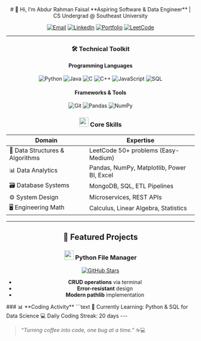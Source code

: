 <div align="center">
# 👋 Hi, I’m Abdur Rahman Faisal  
**Aspiring Software & Data Engineer** | CS Undergrad @ Southeast University  


[![Email](https://img.shields.io/badge/Email-arfaisal463%40gmail.com-red?style=flat&logo=gmail)](mailto:arfaisal463@gmail.com)
[![LinkedIn](https://img.shields.io/badge/LinkedIn-Abdur%20Rahman%20Faisal-blue?style=flat&logo=linkedin)](https://www.linkedin.com/in/abdur-rahman-faisal)
[![Portfolio](https://img.shields.io/badge/🌐_Portfolio-Website-orange)](https://arfaisal043.github.io/faisal.com)
[![LeetCode](https://img.shields.io/badge/LeetCode-FFA116?logo=leetcode&logoColor=black)](https://leetcode.com/u/AR_Faisal/)


---

### 🛠️ **Technical Toolkit**  
#### **Programming Languages**  
![Python](https://img.shields.io/badge/Python-3776AB?logo=python&logoColor=white)
![Java](https://img.shields.io/badge/Java-007396?logo=java&logoColor=white)
![C](https://img.shields.io/badge/C-A8B9CC?logo=c&logoColor=black)
![C++](https://img.shields.io/badge/C++-00599C?logo=c%2B%2B&logoColor=white)
![JavaScript](https://img.shields.io/badge/JavaScript-F7DF1E?logo=javascript&logoColor=black)
![SQL](https://img.shields.io/badge/SQL-4479A1?logo=postgresql&logoColor=white)
<!-- ![MySQL](https://img.shields.io/badge/MySQL-4479A1?logo=mysql&logoColor=white) -->


#### **Frameworks & Tools**  
![Git](https://img.shields.io/badge/Git-F05032?logo=git&logoColor=white)
![Pandas](https://img.shields.io/badge/Pandas-150458?logo=pandas&logoColor=white)
![NumPy](https://img.shields.io/badge/NumPy-013243?logo=numpy&logoColor=white)
 

### <img src="https://cdn-icons-png.flaticon.com/512/1055/1055687.png" width="25"> Core Skills
| **Domain**          | **Expertise**                          |
|---------------------|----------------------------------------|
| 🧠 Data Structures & Algorithms | LeetCode 50+ problems (Easy-Medium) |
| 📊 Data Analytics | Pandas, NumPy, Matplotlib, Power BI, Excel |
| 🗃️ Database Systems | MongoDB, SQL, ETL Pipelines |
| ⚙️ System Design    | Microservices, REST APIs |
| 🖥️ Engineering Math  | Calculus, Linear Algebra, Statistics |


---

## 🚀 **Featured Projects**
### <img src="https://cdn-icons-png.flaticon.com/512/2331/2331966.png" width="25"> Python File Manager
[![GitHub Stars](https://img.shields.io/github/stars/arFaisal043/Python-CRUD-Project?style=social)](https://github.com/arFaisal043/Python-CRUD-Project)
- **CRUD operations** via terminal
- **Error-resistant** design
- **Modern pathlib** implementation

</div>
### 📊 **Coding Activity**  
```text
🌱 Currently Learning: Python & SQL for Data Science  
💻 Daily Coding Streak: 20 days  
---

> *“Turning coffee into code, one bug at a time.”* ☕💻  




